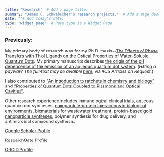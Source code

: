 ```yaml
---
title: "Research"  # Add a page title.
summary: "James C. Schwabacher's research projects."  # Add a page description.
date: ""# Add today's date.
type: "widget_page"  # Page type is a Widget Page
---
```


### Previously:
My primary body of research was for my Ph.D. thesis--[The Effects of Phase Transfers with Thiol Ligands on the Optical Properties of Water-Soluble Quantum Dots](https://www.proquest.com/docview/2447534194). My primary manuscript describes [the origin of the pH dependence of the emission of an aqueous quantum dot system](https://pubs.acs.org/doi/10.1021/acs.jpcc.9b03619). (*Hitting a paywall? The full-text may be avialble [here](https://pubs.acs.org/articlesonrequest/AOR-vUemTZcSjtWyQRe658gU),* via *ACS Articles on Request.*)

I also contributed to ["An introduction to ratchets in chemistry and biology"](https://doi.org/10.1039/C7MH00062F) and ["Properties of Quantum Dots Coupled to Plasmons and Optical Cavities"](https://doi.org/10.1063/1.5124392).

Other research experience includes immunological clinical trials, aqueous quantum dot syntheses, [nanoparticle-protein interactions in biological environments](http://pubs.acs.org/doi/abs/10.1021/acs.biomac.6b01503), [biomaterials for wastewater treatment](https://doi.org/10.1016/j.poly.2021.115297), [protein-based gold nanoparticle syntheses](https://doi.org/10.1039/C7DT03275G), polymer synthesis for drug delivery, and antimicrobial compound synthesis.


[Google Scholar Profile](https://scholar.google.com/citations?user=T8e0KA8AAAAJ&hl=en)

[ResearchGate Profile](https://www.researchgate.net/profile/James_Schwabacher)

[ORCID Profile](https://orcid.org/0000-0002-6078-0753)

